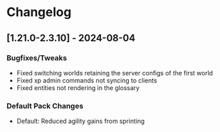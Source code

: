 # Changelog

## [1.21.0-2.3.10] - 2024-08-04
### Bugfixes/Tweaks
- Fixed switching worlds retaining the server configs of the first world
- Fixed xp admin commands not syncing to clients
- Fixed entities not rendering in the glossary

### Default Pack Changes
- Default: Reduced agility gains from sprinting

